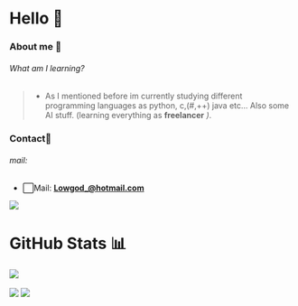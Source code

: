 # Hello 👋 

### About me 🚀
###### What am I learning?
> * As I mentioned before im currently studying different programming languages as python, c,(#,++) java etc... Also some AI stuff. (learning everything as  **freelancer** *)*.

### Contact📲
###### mail:
* ⬜️Mail: **Lowgod_@hotmail.com**
<a href="https://starlabrpl.tk" target="_BLANK">
  <img src="https://discord.c99.nl/widget/theme-1/814476198733152266.png">
</a>


# GitHub Stats 📊
![](https://komarev.com/ghpvc/?username=lowg0d&color=blue)

<img align="center" src="https://github-readme-stats.vercel.app/api?username=lowg0d&count_private=true&show_icons=true&show_owner=true&border_color=fffff&bg_color=0a0c10"> <img align="center" src="https://github-readme-stats.vercel.app/api/top-langs/?username=lowg0d&show_icons&theme=radical&show_owner=true&border_color=fffff&bg_color=0a0c10&theme=synthwave">

